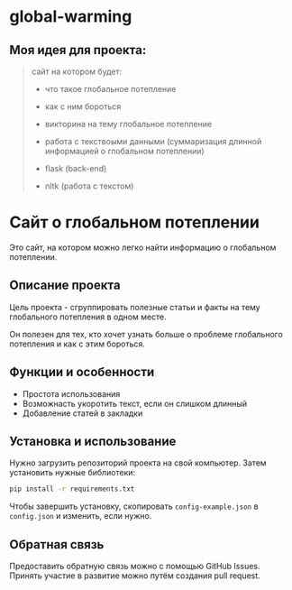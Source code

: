 # global-warming

## Моя идея для проекта:
> сайт на котором будет:
> * что такое глобальное потепление
> * как с ним бороться
> * викторина на тему глобальное потепление
> * работа с текствоыми данными (суммаризация длинной информацией о глобальном потеплении)
>
> * flask (back-end)
> * nltk (работа с текстом)

# Сайт о глобальном потеплении

Это сайт, на котором можно легко найти информацию о глобальном потеплении.

## Описание проекта

Цель проекта - сгруппировать полезные статьи и факты на тему глобального потепления в одном месте.

Он полезен для тех, кто хочет узнать больше о проблеме глобального потепления и как с этим бороться.

## Функции и особенности

* Простота использования
* Возможнасть укоротить текст, если он слишком длинный
* Добавление статей в закладки

## Установка и использование

Нужно загрузить репозиторий проекта на свой компьютер. Затем установить нужные библиотеки:

```bash
pip install -r requirements.txt
```

Чтобы завершить установку, скопировать `config-example.json` в `config.json` и изменить, если нужно.

## Обратная связь

Предоставить обратную связь можно с помощью GitHub Issues. Принять участие в развитие можно путём создания pull request.
